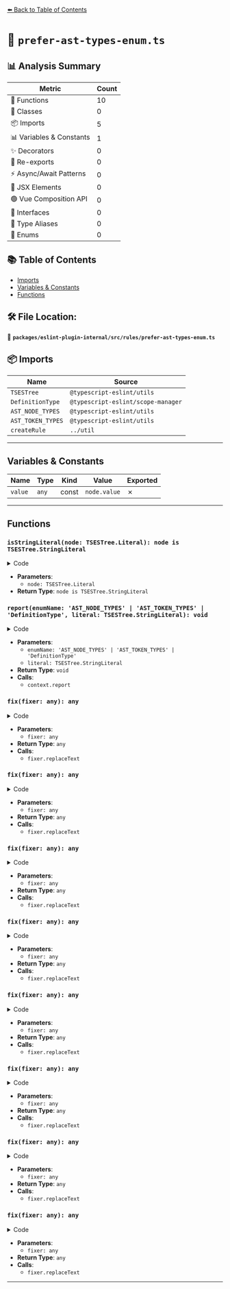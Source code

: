 [⬅️ Back to Table of Contents](../../../../index.md)

# 📄 `prefer-ast-types-enum.ts`

## 📊 Analysis Summary

| Metric | Count |
|--------|-------|
| 🔧 Functions | 10 |
| 🧱 Classes | 0 |
| 📦 Imports | 5 |
| 📊 Variables & Constants | 1 |
| ✨ Decorators | 0 |
| 🔄 Re-exports | 0 |
| ⚡ Async/Await Patterns | 0 |
| 💠 JSX Elements | 0 |
| 🟢 Vue Composition API | 0 |
| 📐 Interfaces | 0 |
| 📑 Type Aliases | 0 |
| 🎯 Enums | 0 |

## 📚 Table of Contents

- [Imports](#imports)
- [Variables & Constants](#variables-constants)
- [Functions](#functions)

## 🛠️ File Location:
📂 **`packages/eslint-plugin-internal/src/rules/prefer-ast-types-enum.ts`**

## 📦 Imports

| Name | Source |
|------|--------|
| `TSESTree` | `@typescript-eslint/utils` |
| `DefinitionType` | `@typescript-eslint/scope-manager` |
| `AST_NODE_TYPES` | `@typescript-eslint/utils` |
| `AST_TOKEN_TYPES` | `@typescript-eslint/utils` |
| `createRule` | `../util` |


---

## Variables & Constants

| Name | Type | Kind | Value | Exported |
|------|------|------|-------|----------|
| `value` | `any` | const | `node.value` | ✗ |


---

## Functions

### `isStringLiteral(node: TSESTree.Literal): node is TSESTree.StringLiteral`

<details><summary>Code</summary>

```ts
(
  node: TSESTree.Literal,
): node is TSESTree.StringLiteral => typeof node.value === 'string'
```
</details>

- **Parameters**:
  - `node: TSESTree.Literal`
- **Return Type**: `node is TSESTree.StringLiteral`
### `report(enumName: 'AST_NODE_TYPES' | 'AST_TOKEN_TYPES' | 'DefinitionType', literal: TSESTree.StringLiteral): void`

<details><summary>Code</summary>

```ts
(
      enumName: 'AST_NODE_TYPES' | 'AST_TOKEN_TYPES' | 'DefinitionType',
      literal: TSESTree.StringLiteral,
    ): void =>
      context.report({
        node: literal,
        messageId: 'preferEnum',
        data: { enumName, literal: literal.value },
        fix: fixer =>
          fixer.replaceText(literal, `${enumName}.${literal.value}`),
      })
```
</details>

- **Parameters**:
  - `enumName: 'AST_NODE_TYPES' | 'AST_TOKEN_TYPES' | 'DefinitionType'`
  - `literal: TSESTree.StringLiteral`
- **Return Type**: `void`
- **Calls**:
  - `context.report`
### `fix(fixer: any): any`

<details><summary>Code</summary>

```ts
fixer =>
          fixer.replaceText(literal, `${enumName}.${literal.value}`)
```
</details>

- **Parameters**:
  - `fixer: any`
- **Return Type**: `any`
- **Calls**:
  - `fixer.replaceText`
### `fix(fixer: any): any`

<details><summary>Code</summary>

```ts
fixer =>
          fixer.replaceText(literal, `${enumName}.${literal.value}`)
```
</details>

- **Parameters**:
  - `fixer: any`
- **Return Type**: `any`
- **Calls**:
  - `fixer.replaceText`
### `fix(fixer: any): any`

<details><summary>Code</summary>

```ts
fixer =>
          fixer.replaceText(literal, `${enumName}.${literal.value}`)
```
</details>

- **Parameters**:
  - `fixer: any`
- **Return Type**: `any`
- **Calls**:
  - `fixer.replaceText`
### `fix(fixer: any): any`

<details><summary>Code</summary>

```ts
fixer =>
          fixer.replaceText(literal, `${enumName}.${literal.value}`)
```
</details>

- **Parameters**:
  - `fixer: any`
- **Return Type**: `any`
- **Calls**:
  - `fixer.replaceText`
### `fix(fixer: any): any`

<details><summary>Code</summary>

```ts
fixer =>
          fixer.replaceText(literal, `${enumName}.${literal.value}`)
```
</details>

- **Parameters**:
  - `fixer: any`
- **Return Type**: `any`
- **Calls**:
  - `fixer.replaceText`
### `fix(fixer: any): any`

<details><summary>Code</summary>

```ts
fixer =>
          fixer.replaceText(literal, `${enumName}.${literal.value}`)
```
</details>

- **Parameters**:
  - `fixer: any`
- **Return Type**: `any`
- **Calls**:
  - `fixer.replaceText`
### `fix(fixer: any): any`

<details><summary>Code</summary>

```ts
fixer =>
          fixer.replaceText(literal, `${enumName}.${literal.value}`)
```
</details>

- **Parameters**:
  - `fixer: any`
- **Return Type**: `any`
- **Calls**:
  - `fixer.replaceText`
### `fix(fixer: any): any`

<details><summary>Code</summary>

```ts
fixer =>
          fixer.replaceText(literal, `${enumName}.${literal.value}`)
```
</details>

- **Parameters**:
  - `fixer: any`
- **Return Type**: `any`
- **Calls**:
  - `fixer.replaceText`

---